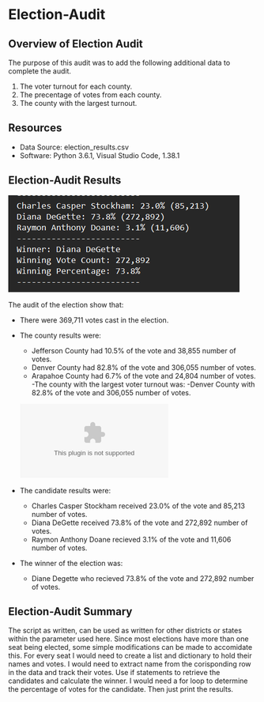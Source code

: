 # Election-Audit

## Overview of Election Audit
The purpose of this audit was to add the following additional data to complete the audit.

1. The voter turnout for each county.
2. The precentage of votes from each county.
3. The county with the largest turnout.

## Resources
- Data Source: election_results.csv
- Software: Python 3.6.1, Visual Studio Code, 1.38.1

## Election-Audit Results
![image](https://github.com/eric-blankinshp/Election-Analysis-Python/blob/main/Resources/Candidate_Votes.png)

The audit of the election show that:
- There were 369,711 votes cast in the election.
- The county results were:
  - Jefferson County had 10.5% of the vote and 38,855 number of votes.
  - Denver County had 82.8% of the vote and 306,055 number of votes. 
  - Arapahoe County had 6.7% of the vote and 24,804 number of votes.
-The county with the largest voter turnout was:
  -Denver County with 82.8% of the vote and 306,055 number of votes.
  
  ![image](https://github.com/eric-blankinshp/Election-Analysis-Python/blob/main/Resources/Candidate_Votes.csv)
  
- The candidate results were:
  - Charles Casper Stockham received 23.0% of the vote and 85,213 number of votes.
  - Diana DeGette received 73.8% of the vote and 272,892 number of votes.
  - Raymon Anthony Doane recieved 3.1% of the vote and 11,606 number of votes.
- The winner of the election was:
  - Diane Degette who recieved 73.8% of the vote and 272,892 number of votes.

## Election-Audit Summary
The script as written, can be used as written for other districts or states within the parameter used here. Since most elections have more than one seat being elected, some simple modifications can be made to accomidate this. For every seat I would need to create a list and dictionary to hold their names and votes. I would need to extract name from the corisponding row in the data and track their votes. Use if statements to retrieve the candidates and calculate the winner. I would need  a for loop to determine the percentage of votes for the candidate. Then just print the results.
